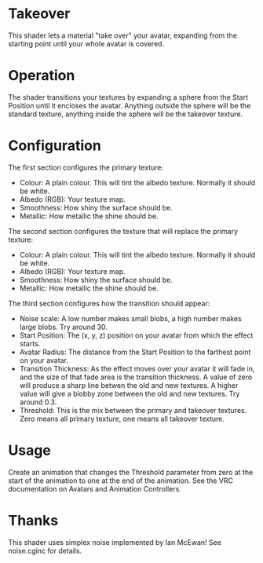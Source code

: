 Takeover
========

This shader lets a material "take over" your avatar, expanding from the starting point until your whole avatar is covered.

Operation
=========

The shader transitions your textures by expanding a sphere from the Start Position until it encloses the avatar.  Anything outside the sphere will be the standard texture, anything inside the sphere will be the takeover texture.

Configuration
=============

The first section configures the primary texture:

- Colour: A plain colour.  This will tint the albedo texture.  Normally it should be white.
- Albedo (RGB): Your texture map.
- Smoothness: How shiny the surface should be.
- Metallic: How metallic the shine should be.

The second section configures the texture that will replace the primary texture:

- Colour: A plain colour.  This will tint the albedo texture.  Normally it should be white.
- Albedo (RGB): Your texture map.
- Smoothness: How shiny the surface should be.
- Metallic: How metallic the shine should be.

The third section configures how the transition should appear:

- Noise scale: A low number makes small blobs, a high number makes large blobs.  Try around 30.
- Start Position: The (x, y, z) position on your avatar from which the effect starts.
- Avatar Radius: The distance from the Start Position to the farthest point on your avatar.
- Transition Thickness: As the effect moves over your avatar it will fade in, and the size of that fade area is the transition thickness.  A value of zero will produce a sharp line betwen the old and new textures.  A higher value will give a blobby zone between the old and new textures.  Try around 0.3.
- Threshold: This is the mix between the primary and takeover textures.  Zero means all primary texture, one means all takeover texture.

Usage
=====

Create an animation that changes the Threshold parameter from zero at the start of the animation to one at the end of the animation.  See the VRC documentation on Avatars and Animation Controllers.

Thanks
======

This shader uses simplex noise implemented by Ian McEwan!  See noise.cginc for details.
